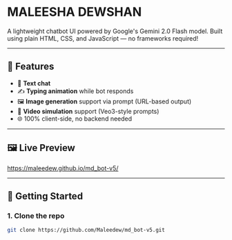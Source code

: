 <h1>MALEESHA DEWSHAN</h1>


A lightweight chatbot UI powered by Google's Gemini 2.0 Flash model. Built using plain HTML, CSS, and JavaScript — no frameworks required!

---

## 🧠 Features

- 🔹 **Text chat**
- ✍️ **Typing animation** while bot responds
- 🖼️ **Image generation** support via prompt (URL-based output)
- 🎥 **Video simulation** support (Veo3-style prompts)
- 🌐 100% client-side, no backend needed

---

## 🖼️ Live Preview

https://maleedew.github.io/md_bot-v5/

---

## 🚀 Getting Started

### 1. Clone the repo

```bash
git clone https://github.com/Maleedew/md_bot-v5.git
